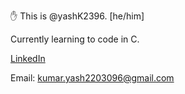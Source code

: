 ✋ This is @yashK2396. [he/him] 

Currently learning to code in C.  

[LinkedIn](https://www.linkedin.com/in/yash-kumar-a1108731a?lipi=urn%3Ali%3Apage%3Ad_flagship3_profile_view_base_contact_details%3Ba1%2F9k4xKTxi%2FKpVkF8Driw%3D%3D)

Email: kumar.yash2203096@gmail.com

<!---
yashK2396/yashK2396 is a ✨ special ✨ repository because its `README.md` (this file) appears on your GitHub profile.
You can click the Preview link to take a look at your changes.
--->
